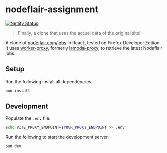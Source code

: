 # nodeflair-assignment

[![Netlify Status](https://api.netlify.com/api/v1/badges/c0c2e1a2-63b6-4106-aeac-3a4f320f7c8b/deploy-status)](https://app.netlify.com/sites/nodeflair-jobs/deploys)

> Finally, a clone that uses the actual data of the original site!

A clone of [nodeflair.com/jobs](https://nodeflair.com/jobs) in React, tested on Firefox Developer Edition. It uses [worker-proxy](https://github.com/winstxnhdw/worker-proxy), formerly [lambda-proxy](https://github.com/winstxnhdw/lambda-proxy), to retrieve the latest Nodeflair jobs.

## Setup

Run the following install all dependencies.

```bash
bun install
```

## Development

Populate the `.env` file.

```bash
echo VITE_PROXY_ENDPOINT=$YOUR_PROXY_ENDPOINT >> .env
```

Run the following to start the development server.

```bash
bun dev
```
